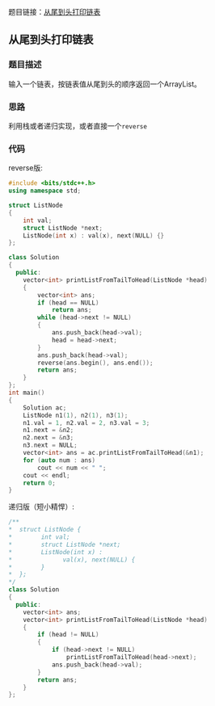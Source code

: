 题目链接：[从尾到头打印链表](https://www.nowcoder.com/practice/d0267f7f55b3412ba93bd35cfa8e8035?tpId=13&tqId=11156&rp=1&ru=%2Fta%2Fcoding-interviews&qru=%2Fta%2Fcoding-interviews%2Fquestion-ranking&tPage=1)

## 从尾到头打印链表

### 题目描述
输入一个链表，按链表值从尾到头的顺序返回一个ArrayList。

### 思路

利用栈或者递归实现，或者直接一个`reverse`

### 代码

reverse版:

```cpp
#include <bits/stdc++.h>
using namespace std;

struct ListNode
{
    int val;
    struct ListNode *next;
    ListNode(int x) : val(x), next(NULL) {}
};

class Solution
{
  public:
    vector<int> printListFromTailToHead(ListNode *head)
    {
        vector<int> ans;
        if (head == NULL)
            return ans;
        while (head->next != NULL)
        {
            ans.push_back(head->val);
            head = head->next;
        }
        ans.push_back(head->val);
        reverse(ans.begin(), ans.end());
        return ans;
    }
};
int main()
{
    Solution ac;
    ListNode n1(1), n2(1), n3(1);
    n1.val = 1, n2.val = 2, n3.val = 3;
    n1.next = &n2;
    n2.next = &n3;
    n3.next = NULL;
    vector<int> ans = ac.printListFromTailToHead(&n1);
    for (auto num : ans)
        cout << num << " ";
    cout << endl;
    return 0;
}
```

递归版（短小精悍）:

```cpp
/**
*  struct ListNode {
*        int val;
*        struct ListNode *next;
*        ListNode(int x) :
*              val(x), next(NULL) {
*        }
*  };
*/
class Solution
{
  public:
    vector<int> ans;
    vector<int> printListFromTailToHead(ListNode *head)
    {
        if (head != NULL)
        {
            if (head->next != NULL)
                printListFromTailToHead(head->next);
            ans.push_back(head->val);
        }
        return ans;
    }
};
```



